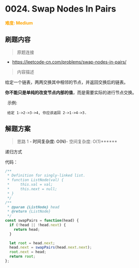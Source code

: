 # 0024. Swap Nodes In Pairs

**<font color=orange>难度: Medium</font>**

## 刷题内容

> 原题连接

* https://leetcode-cn.com/problems/swap-nodes-in-pairs/

> 内容描述

给定一个链表，两两交换其中相邻的节点，并返回交换后的链表。

**你不能只是单纯的改变节点内部的值**，而是需要实际的进行节点交换。

 
示例:

     给定 1->2->3->4, 你应该返回 2->1->4->3.

## 解题方案

> 思路 1
******- 时间复杂度: O(N)******- 空间复杂度: O(1)******

递归方式

代码：

```javascript
/**
 * Definition for singly-linked list.
 * function ListNode(val) {
 *     this.val = val;
 *     this.next = null;
 * }
 */
/**
 * @param {ListNode} head
 * @return {ListNode}
 */
const swapPairs = function(head) {
  if (!head || !head.next) {
    return head;
  }
  
  let root = head.next;
  head.next = swapPairs(head.next.next);
  root.next = head;
  return root;
};
```
